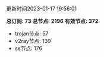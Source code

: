 更新时间2023-01-17 19:56:01

**总订阅: 73**
**总节点: 2196**
**有效节点: 372**
- trojan节点: 57
- v2ray节点: 139
- ss节点: 176
